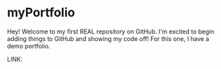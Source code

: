 # myPortfolio

Hey! Welcome to my first REAL repository on GitHub. I'm excited to begin adding things to GitHub and showing my code off! For this one, I have a demo portfolio.

LINK: 
